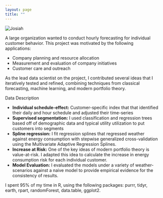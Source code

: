 ```yaml
---
layout: page
title: ""
---
```

![Josiah](../../public/electricity_big_1.png)

A large organization wanted to conduct hourly forecasting for individual customer behavior. This project was motivated by the following applications:

* Company planning and resource allocation
* Measurement and evaluation of company initiatives
* Customer care and outreach

As the lead data scientist on the project, I contributed several ideas that I iteratively tested and refined, combining techniques from classical forecasting, machine learning, and modern portfolio theory.

Data Description

* **Individual schedule-effect:** Customer-specific index that that identified their daily and hour schedule and adjusted their time-series
* **Supervised segmentation:** I used classification and regression trees based off of demographic data and typical utility utilization to put customers into segments
* **Spline regression:** I fit regression splines that regressed weather against energy consumption with stepwise generalized cross-validation using the Multivariate Adaptive Regression Splines.
* **Increase at Risk:** One of the key ideas of modern portfolio theory is value-at-risk. I adapted this idea to calculate the increase in energy consumption risk for each individual customer.
* **Model Evaluation:** I evaluated the models under a variety of weather-scenarios against a naive model to provide empirical evidence for the consistency of results.

I spent 95% of my time in R, using the following packages: purrr, tidyr, earth, rpart, randomForest, data.table, ggplot2.
